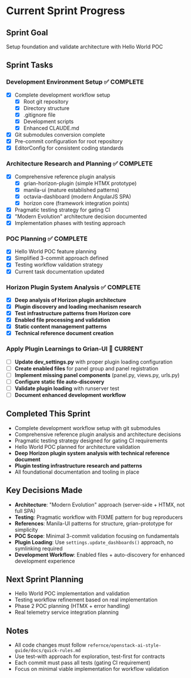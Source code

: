 # Current Sprint Progress

## Sprint Goal
Setup foundation and validate architecture with Hello World POC

## Sprint Tasks

### Development Environment Setup ✅ COMPLETE
- [x] Complete development workflow setup
  - [x] Root git repository
  - [x] Directory structure
  - [x] .gitignore file
  - [x] Development scripts
  - [x] Enhanced CLAUDE.md
- [x] Git submodules conversion complete
- [x] Pre-commit configuration for root repository
- [x] EditorConfig for consistent coding standards

### Architecture Research and Planning ✅ COMPLETE
- [x] Comprehensive reference plugin analysis
  - [x] grian-horizon-plugin (simple HTMX prototype)
  - [x] manila-ui (mature established patterns)
  - [x] octavia-dashboard (modern AngularJS SPA)
  - [x] horizon core (framework integration points)
- [x] Pragmatic testing strategy for gating CI
- [x] "Modern Evolution" architecture decision documented
- [x] Implementation phases with testing approach

### POC Planning ✅ COMPLETE
- [x] Hello World POC feature planning
- [x] Simplified 3-commit approach defined
- [x] Testing workflow validation strategy
- [x] Current task documentation updated

### Horizon Plugin System Analysis ✅ COMPLETE
- [x] **Deep analysis of Horizon plugin architecture**
- [x] **Plugin discovery and loading mechanism research**
- [x] **Test infrastructure patterns from Horizon core**
- [x] **Enabled file processing and validation**
- [x] **Static content management patterns**
- [x] **Technical reference document creation**

### Apply Plugin Learnings to Grian-UI 🎯 CURRENT
- [ ] **Update dev_settings.py** with proper plugin loading configuration
- [ ] **Create enabled files** for panel group and panel registration
- [ ] **Implement missing panel components** (panel.py, views.py, urls.py)
- [ ] **Configure static file auto-discovery**
- [ ] **Validate plugin loading** with runserver test
- [ ] **Document enhanced development workflow**

## Completed This Sprint
- Complete development workflow setup with git submodules
- Comprehensive reference plugin analysis and architecture decisions
- Pragmatic testing strategy designed for gating CI requirements
- Hello World POC planned for architecture validation
- **Deep Horizon plugin system analysis with technical reference document**
- **Plugin testing infrastructure research and patterns**
- All foundational documentation and tooling in place

## Key Decisions Made
- **Architecture**: "Modern Evolution" approach (server-side + HTMX, not full SPA)
- **Testing**: Pragmatic workflow with FIXME pattern for bug reproducers
- **References**: Manila-UI patterns for structure, grian-prototype for simplicity
- **POC Scope**: Minimal 3-commit validation focusing on fundamentals
- **Plugin Loading**: Use `settings.update_dashboards()` approach, no symlinking required
- **Development Workflow**: Enabled files + auto-discovery for enhanced development experience

## Next Sprint Planning
- Hello World POC implementation and validation
- Testing workflow refinement based on real implementation
- Phase 2 POC planning (HTMX + error handling)
- Real telemetry service integration planning

## Notes
- All code changes must follow `refernce/openstack-ai-style-guide/docs/quick-rules.md`
- Use test-with approach for exploration, test-first for contracts
- Each commit must pass all tests (gating CI requirement)
- Focus on minimal viable implementation for workflow validation
